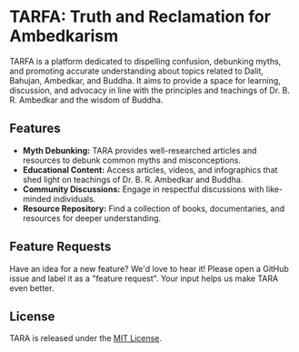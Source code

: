# TARFA: Truth and Reclamation for Ambedkarism

TARFA is a platform dedicated to dispelling confusion, debunking myths, and promoting accurate understanding about topics related to Dalit, Bahujan, Ambedkar, and Buddha. It aims to provide a space for learning, discussion, and advocacy in line with the principles and teachings of Dr. B. R. Ambedkar and the wisdom of Buddha.

## Features

- **Myth Debunking:** TARA provides well-researched articles and resources to debunk common myths and misconceptions.
- **Educational Content:** Access articles, videos, and infographics that shed light on teachings of Dr. B. R. Ambedkar and Buddha.
- **Community Discussions:** Engage in respectful discussions with like-minded individuals.
- **Resource Repository:** Find a collection of books, documentaries, and resources for deeper understanding.

## Feature Requests

Have an idea for a new feature? We'd love to hear it! Please open a GitHub issue and label it as a "feature request". Your input helps us make TARA even better.

## License

TARA is released under the [MIT License](LICENSE).
